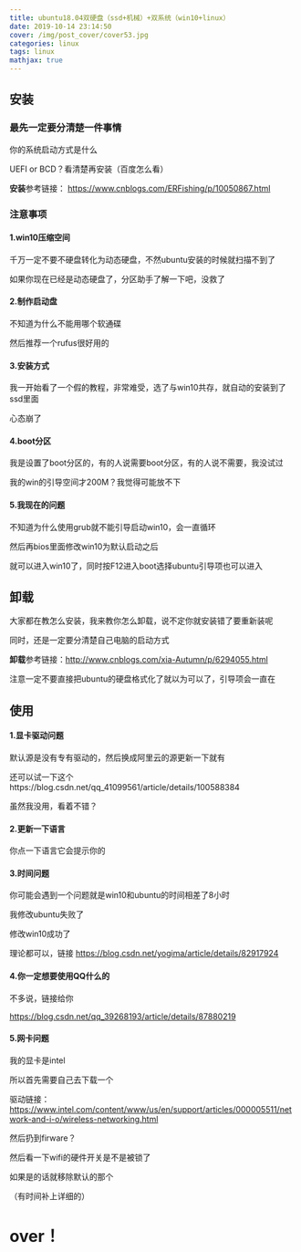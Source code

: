 ```yaml
---
title: ubuntu18.04双硬盘（ssd+机械）+双系统（win10+linux）
date: 2019-10-14 23:14:50
cover: /img/post_cover/cover53.jpg
categories: linux
tags: linux
mathjax: true
---
```


## 安装

### 最先一定要分清楚一件事情

你的系统启动方式是什么

UEFI or BCD？看清楚再安装（百度怎么看）

**安装**参考链接： https://www.cnblogs.com/ERFishing/p/10050867.html 

### 注意事项

#### 1.win10压缩空间

千万一定不要不硬盘转化为动态硬盘，不然ubuntu安装的时候就扫描不到了

如果你现在已经是动态硬盘了，分区助手了解一下吧，没救了

#### 2.制作启动盘

不知道为什么不能用哪个软通碟

然后推荐一个rufus很好用的

#### 3.安装方式

我一开始看了一个假的教程，非常难受，选了与win10共存，就自动的安装到了ssd里面

心态崩了

#### 4.boot分区

我是设置了boot分区的，有的人说需要boot分区，有的人说不需要，我没试过

我的win的引导空间才200M？我觉得可能放不下

#### 5.我现在的问题

不知道为什么使用grub就不能引导启动win10，会一直循环

然后再bios里面修改win10为默认启动之后

就可以进入win10了，同时按F12进入boot选择ubuntu引导项也可以进入

## 卸载

大家都在教怎么安装，我来教你怎么卸载，说不定你就安装错了要重新装呢

同时，还是一定要分清楚自己电脑的启动方式

**卸载**参考链接：http://www.cnblogs.com/xia-Autumn/p/6294055.html

注意一定不要直接把ubuntu的硬盘格式化了就以为可以了，引导项会一直在

## 使用

#### 1.显卡驱动问题

默认源是没有专有驱动的，然后换成阿里云的源更新一下就有

还可以试一下这个https://blog.csdn.net/qq_41099561/article/details/100588384

虽然我没用，看着不错？

#### 2.更新一下语言

你点一下语言它会提示你的

#### 3.时间问题

你可能会遇到一个问题就是win10和ubuntu的时间相差了8小时

我修改ubuntu失败了

修改win10成功了

理论都可以，链接 https://blog.csdn.net/yogima/article/details/82917924 

#### 4.你一定想要使用QQ什么的

不多说，链接给你

 https://blog.csdn.net/qq_39268193/article/details/87880219 

#### 5.网卡问题

我的显卡是intel

所以首先需要自己去下载一个

驱动链接： https://www.intel.com/content/www/us/en/support/articles/000005511/network-and-i-o/wireless-networking.html 

然后扔到firware？

然后看一下wifi的硬件开关是不是被锁了

如果是的话就移除默认的那个

（有时间补上详细的）

# over！